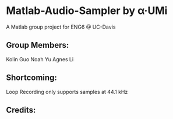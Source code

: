 # Matlab-Audio-Sampler by α·UMi
A Matlab group project for ENG6 @ UC-Davis

## Group Members: 
Kolin Guo
Noah Yu
Agnes Li

## Shortcoming:
  Loop Recording only supports samples at 44.1 kHz
  
## Credits:
